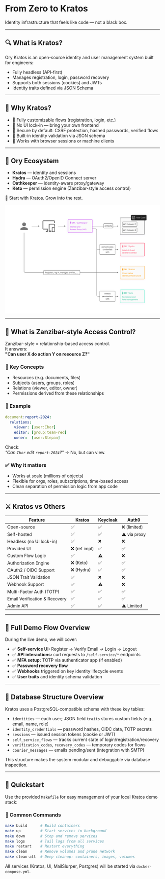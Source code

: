 # From Zero to Kratos

Identity infrastructure that feels like code — not a black box.

---

## 🔍 What is Kratos?

Ory Kratos is an open-source identity and user management system built for engineers:

- Fully headless (API-first)
- Manages registration, login, password recovery
- Supports both sessions (cookies) and JWTs
- Identity traits defined via JSON Schema

---

## 🧩 Why Kratos?

- 🔧 Fully customizable flows (registration, login, etc.)
- 🧠 No UI lock-in — bring your own frontend
- 🔐 Secure by default: CSRF protection, hashed passwords, verified flows
- 🧪 Built-in identity validation via JSON schema
- 🔄 Works with browser sessions or machine clients

---

## 🧱 Ory Ecosystem

- **Kratos** — identity and sessions
- **Hydra** — OAuth2/OpenID Connect server
- **Oathkeeper** — identity-aware proxy/gateway
- **Keto** — permission engine (Zanzibar-style access control)

🧩 Start with Kratos. Grow into the rest.

![ory_ecosystem_diagram.png](ory_ecosystem_diagram.png)

---

## 🔐 What is Zanzibar-style Access Control?

Zanzibar-style = relationship-based access control.  
It answers:  
**"Can user X do action Y on resource Z?"**

### 🧠 Key Concepts
- Resources (e.g. documents, files)
- Subjects (users, groups, roles)
- Relations (viewer, editor, owner)
- Permissions derived from these relationships

### 🧩 Example
```yaml
document:report-2024:
  relations:
    viewer: [user:Ihor]
    editor: [group:team-red]
    owner:  [user:Stepan]
```

Check:  
_"Can `Ihor` edit `report-2024`?"_ → No, but can view.

### ✅ Why it matters
- Works at scale (millions of objects)
- Flexible for orgs, roles, subscriptions, time-based access
- Clean separation of permission logic from app code

---

## ⚔️ Kratos vs Others

| Feature                       | Kratos       | Keycloak | Auth0        |
|-------------------------------|--------------|----------|--------------|
| Open-source                   | ✅            | ✅        | ❌ (limited)  |
| Self-hosted                   | ✅            | ✅        | ⚠️ via proxy |
| Headless (no UI lock-in)      | ✅            | ❌        | ❌            |
| Provided UI                   | ❌ (ref impl) | ✅        | ✅            |
| Custom Flow Logic             | ✅            | ⚠️       | ❌            |
| Authorization Engine          | ❌ (Keto)     | ✅        | ✅            |
| OAuth2 / OIDC Support         | ❌ (Hydra)    | ✅        | ✅            |
| JSON Trait Validation         | ✅            | ❌        | ❌            |
| Webhook Support               | ✅            | ⚠️       | ❌            |
| Multi-Factor Auth (TOTP)      | ✅            | ✅        | ✅            |
| Email Verification & Recovery | ✅            | ✅        | ✅            |
| Admin API                     | ✅            | ✅        | ⚠️ Limited   |

---

## 🧪 Full Demo Flow Overview

During the live demo, we will cover:

- ✅ **Self-service UI:** Register → Verify Email → Login → Logout
- ✅ **API interactions:** curl requests to `/self-service/*` endpoints
- ✅ **MFA setup:** TOTP via authenticator app (if enabled)
- ✅ **Password recovery flow**
- ✅ **Webhooks** triggered on key identity lifecycle events
- ✅ **User traits** and identity schema validation

---

## 🧰 Database Structure Overview

Kratos uses a PostgreSQL-compatible schema with these key tables:

- `identities` — each user; JSON field `traits` stores custom fields (e.g., email, name, role)
- `identity_credentials` — password hashes, OIDC data, TOTP secrets
- `sessions` — issued session tokens (cookie or JWT)
- `self_service_flows` — tracks current state of login/registration/recovery
- `verification_codes`, `recovery_codes` — temporary codes for flows
- `courier_messages` — emails pending/sent (integration with SMTP)

This structure makes the system modular and debuggable via database inspection.

---

## 🚀 Quickstart

Use the provided `Makefile` for easy management of your local Kratos demo stack:

### 🔧 Common Commands

```bash
make build      # Build containers
make up         # Start services in background
make down       # Stop and remove services
make logs       # Tail logs from all services
make restart    # Restart everything
make clean      # Remove volumes and prune network
make clean-all  # Deep cleanup: containers, images, volumes
```

All services (Kratos, UI, MailSlurper, Postgres) will be started via `docker-compose.yml`.

